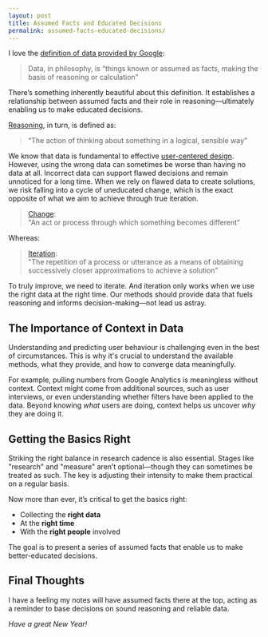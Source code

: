 ```yaml
---
layout: post
title: Assumed Facts and Educated Decisions
permalink: assumed-facts-educated-decisions/
---
```


I love the [definition of data provided by Google](https://www.google.co.uk/webhp?sourceid=chrome-instant&ion=1&espv=2&ie=UTF-8#q=data%20definition):  

> Data, in philosophy, is “things known or assumed as facts, making the basis of reasoning or calculation”

There’s something inherently beautiful about this definition. It establishes a relationship between assumed facts and their role in reasoning—ultimately enabling us to make educated decisions.

[Reasoning](https://www.google.co.uk/webhp?sourceid=chrome-instant&ion=1&espv=2&ie=UTF-8#q=reasoning+definition), in turn, is defined as:  

> “The action of thinking about something in a logical, sensible way”

We know that data is fundamental to effective [user-centered design](https://en.wikipedia.org/wiki/User-centered_design). However, using the wrong data can sometimes be worse than having no data at all. Incorrect data can support flawed decisions and remain unnoticed for a long time. When we rely on flawed data to create solutions, we risk falling into a cycle of uneducated change, which is the exact opposite of what we aim to achieve through true iteration.

> [Change](https://www.google.co.uk/webhp?sourceid=chrome-instant&ion=1&espv=2&ie=UTF-8#q=definition%20of%20change):  
> "An act or process through which something becomes different"

Whereas:  

> [Iteration](https://www.google.co.uk/webhp?sourceid=chrome-instant&ion=1&espv=2&ie=UTF-8#q=iteration+definition):  
> "The repetition of a process or utterance as a means of obtaining successively closer approximations to achieve a solution"

To truly improve, we need to iterate. And iteration only works when we use the right data at the right time. Our methods should provide data that fuels reasoning and informs decision-making—not lead us astray.  

## The Importance of Context in Data

Understanding and predicting user behaviour is challenging even in the best of circumstances. This is why it's crucial to understand the available methods, what they provide, and how to converge data meaningfully.  

For example, pulling numbers from Google Analytics is meaningless without context. Context might come from additional sources, such as user interviews, or even understanding whether filters have been applied to the data. Beyond knowing *what* users are doing, context helps us uncover *why* they are doing it.

## Getting the Basics Right

Striking the right balance in research cadence is also essential. Stages like "research" and "measure" aren’t optional—though they can sometimes be treated as such. The key is adjusting their intensity to make them practical on a regular basis.  

Now more than ever, it’s critical to get the basics right:  

- Collecting the **right data**  
- At the **right time**  
- With the **right people** involved  

The goal is to present a series of assumed facts that enable us to make better-educated decisions.

## Final Thoughts

I have a feeling my notes will have assumed facts there at the top, acting as a reminder to base decisions on sound reasoning and reliable data.  

*Have a great New Year!*
